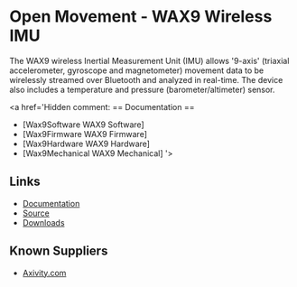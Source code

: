 # Open Movement - WAX9 Wireless IMU #

The WAX9 wireless Inertial Measurement Unit (IMU) allows '9-axis' (triaxial accelerometer, gyroscope and magnetometer) movement data to be wirelessly streamed over Bluetooth and analyzed in real-time.  The device also includes a temperature and pressure (barometer/altimeter) sensor.

<a href='Hidden comment: 
== Documentation ==
* [Wax9Software WAX9 Software]
* [Wax9Firmware WAX9 Firmware]
* [Wax9Hardware WAX9 Hardware]
* [Wax9Mechanical WAX9 Mechanical]
'></a>

## Links ##
  * [Documentation](Documentation.md)
  * [Source](Source.md)
  * [Downloads](Downloads.md)

## Known Suppliers ##
  * [Axivity.com](http://www.axivity.com/)